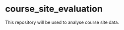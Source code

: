 course_site_evaluation
======================

This repository will be used to analyse course site data.
